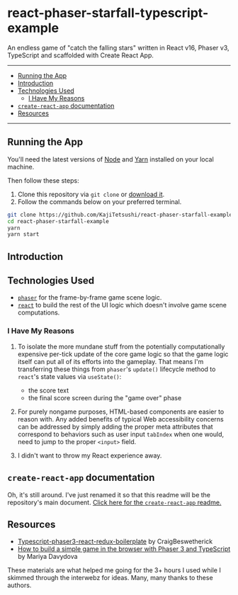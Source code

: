 # react-phaser-starfall-typescript-example

An endless game of "catch the falling stars" written in React v16, Phaser v3, TypeScript and scaffolded with Create React App.

-----

- [Running the App](#running-the-app)
- [Introduction](#introduction)
- [Technologies Used](#technologies-used)
  - [I Have My Reasons](#i-have-my-reasons)
- [`create-react-app` documentation](#create-react-app-documentation)
- [Resources](#resources)

-----

## Running the App

You'll need the latest versions of [Node](https://nodejs.org/) and [Yarn](https://yarnpkg.com/) installed on your local machine.

Then follow these steps:

1. Clone this repository via `git clone` or [download it](https://github.com/KajiTetsushi/react-phaser-starfall-example/archive/master.zip).
2. Follow the commands below on your preferred terminal.

```sh
git clone https://github.com/KajiTetsushi/react-phaser-starfall-example.git
cd react-phaser-starfall-example
yarn
yarn start
```

## Introduction

## Technologies Used

- [`phaser`](https://github.com/photonstorm/phaser) for the frame-by-frame game scene logic.
- [`react`](https://github.com/facebook/react) to build the rest of the UI logic which doesn't involve game scene computations.

### I Have My Reasons

1. To isolate the more mundane stuff from the potentially computationally expensive per-tick update of the core game logic so that the game logic itself can put all of its efforts into the gameplay. That means I'm transferring these things from `phaser`'s `update()` lifecycle method to `react`'s state values via `useState()`:

    - the score text
    - the final score screen during the "game over" phase

2. For purely nongame purposes, HTML-based components are easier to reason with. Any added benefits of typical Web accessibility concerns can be addressed by simply adding the proper meta attributes that correspond to behaviors such as user input `tabIndex` when one would, need to jump to the proper `<input>` field.

3. I didn't want to throw my React experience away.

## `create-react-app` documentation

Oh, it's still around. I've just renamed it so that this readme will be the repository's main document. [Click here for the `create-react-app` readme.](./docs/create-react-app/README.md)

## Resources

- [Typescript-phaser3-react-redux-boilerplate](https://github.com/CraigBeswetherick/Typescript-phaser3-react-redux-boilerplate) by CraigBeswetherick
- [How to build a simple game in the browser with Phaser 3 and TypeScript
](https://medium.freecodecamp.org/how-to-build-a-simple-game-in-the-browser-with-phaser-3-and-typescript-bdc94719135) by Mariya Davydova

These materials are what helped me going for the 3+ hours I used while I skimmed through the interwebz for ideas. Many, many thanks to these authors.
